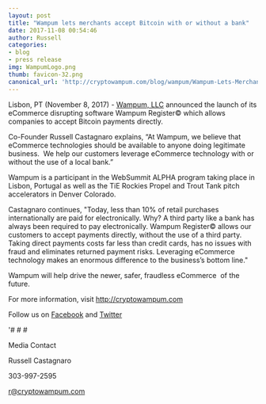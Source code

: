 ```yaml
---
layout: post
title: "Wampum lets merchants accept Bitcoin with or without a bank"
date: 2017-11-08 00:54:46
author: Russell
categories:
- blog
- press release
img: WampumLogo.png
thumb: favicon-32.png
canonical_url: 'http://cryptowampum.com/blog/wampum/Wampum-Lets-Merchants-Accept-Bitcoin.html'
---
```



Lisbon, PT (November 8, 2017) - [Wampum, LLC](http://cryptowampum.com) announced the launch of its eCommerce disrupting software Wampum Register© which allows companies to accept Bitcoin payments directly.

Co-Founder Russell Castagnaro explains, “At Wampum, we believe that eCommerce technologies should be available to anyone doing legitimate business.  We help our customers leverage eCommerce technology with or without the use of a local bank.” 

Wampum is a participant in the WebSummit ALPHA program taking place in Lisbon, Portugal as well as the TiE Rockies Propel and Trout Tank pitch accelerators in Denver Colorado.

Castagnaro continues, "Today, less than 10% of retail purchases internationally are paid for electronically.  Why? A third party like a bank has always been required to pay electronically. Wampum Register© allows our customers to accept payments directly, without the use of a third party. Taking direct payments costs far less than credit cards, has no issues with fraud and eliminates returned payment risks. Leveraging eCommerce technology makes an enormous difference to the business’s bottom line."

Wampum will help drive the newer, safer, fraudless eCommerce  of the future.

For more information, visit http://cryptowampum.com

Follow us on [Facebook](https://www.facebook.com/cryptowampum/) and [Twitter](https://twitter.com/CryptoWampum)

'# # #

Media Contact

Russell Castagnaro

303-997-2595

r@cryptowampum.com



[russell]: http://cryptowampum.com
